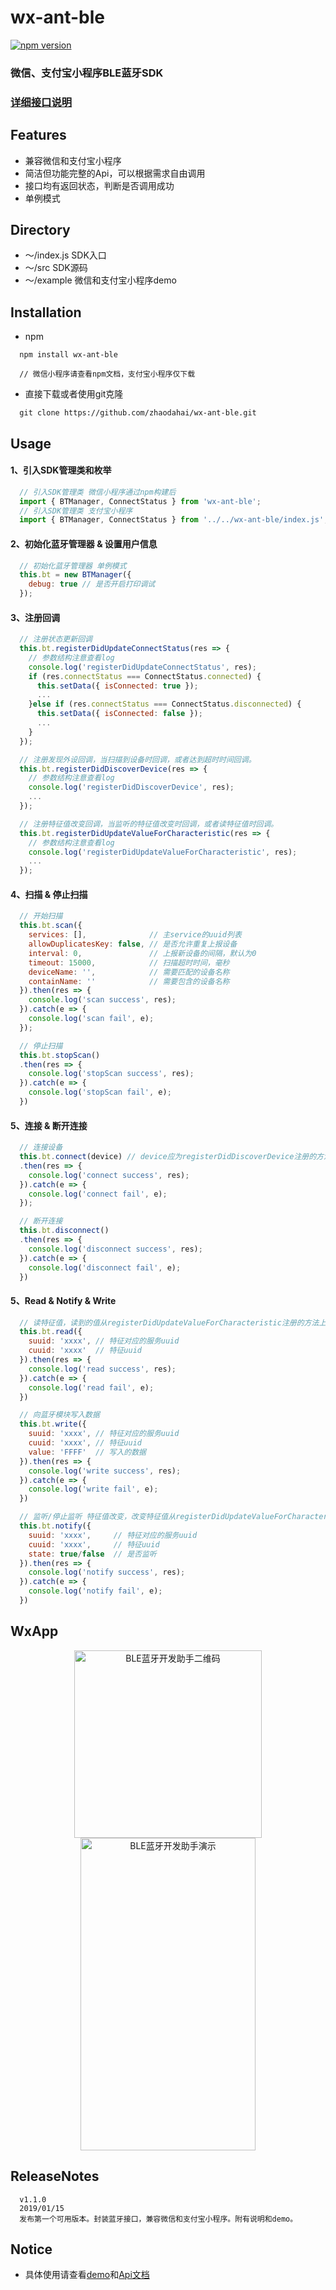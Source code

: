 # wx-ant-ble

[![npm version](https://img.shields.io/npm/v/wx-ant-ble.svg?style=flat)](https://www.npmjs.com/package/wx-ant-ble)

### 微信、支付宝小程序BLE蓝牙SDK

### [详细接口说明](READAPI.md)

## Features
- 兼容微信和支付宝小程序
- 简洁但功能完整的Api，可以根据需求自由调用
- 接口均有返回状态，判断是否调用成功
- 单例模式

## Directory
- ～/index.js SDK入口
- ～/src      SDK源码 
- ～/example  微信和支付宝小程序demo

## Installation
- npm

```shell
  npm install wx-ant-ble

  // 微信小程序请查看npm文档，支付宝小程序仅下载
```

- 直接下载或者使用git克隆

```shell
  git clone https://github.com/zhaodahai/wx-ant-ble.git
```

## Usage
#### 1、引入SDK管理类和枚举
```js
  // 引入SDK管理类 微信小程序通过npm构建后
  import { BTManager, ConnectStatus } from 'wx-ant-ble';
  // 引入SDK管理类 支付宝小程序
  import { BTManager, ConnectStatus } from '../../wx-ant-ble/index.js';
```

#### 2、初始化蓝牙管理器 & 设置用户信息
```js
  // 初始化蓝牙管理器 单例模式
  this.bt = new BTManager({
    debug: true // 是否开启打印调试
  });
```

#### 3、注册回调
```js
  // 注册状态更新回调
  this.bt.registerDidUpdateConnectStatus(res => {
    // 参数结构注意查看log
    console.log('registerDidUpdateConnectStatus', res);
    if (res.connectStatus === ConnectStatus.connected) {
      this.setData({ isConnected: true });
      ...
    }else if (res.connectStatus === ConnectStatus.disconnected) {
      this.setData({ isConnected: false });
      ...
    }
  });
```
```js
  // 注册发现外设回调，当扫描到设备时回调，或者达到超时时间回调。
  this.bt.registerDidDiscoverDevice(res => {
    // 参数结构注意查看log
    console.log('registerDidDiscoverDevice', res);
    ...
  });
```
```js
  // 注册特征值改变回调，当监听的特征值改变时回调，或者读特征值时回调。
  this.bt.registerDidUpdateValueForCharacteristic(res => {
    // 参数结构注意查看log
    console.log('registerDidUpdateValueForCharacteristic', res);
    ...
  });
```

#### 4、扫描 & 停止扫描
```js
  // 开始扫描
  this.bt.scan({
    services: [],              // 主service的uuid列表
    allowDuplicatesKey: false, // 是否允许重复上报设备
    interval: 0,               // 上报新设备的间隔，默认为0
    timeout: 15000,            // 扫描超时时间，毫秒
    deviceName: '',            // 需要匹配的设备名称
    containName: ''            // 需要包含的设备名称
  }).then(res => {
    console.log('scan success', res);
  }).catch(e => {
    console.log('scan fail', e);
  });
```
```js
  // 停止扫描
  this.bt.stopScan()
  .then(res => {
    console.log('stopScan success', res);
  }).catch(e => {
    console.log('stopScan fail', e);
  })
```
#### 5、连接 & 断开连接
```js
  // 连接设备
  this.bt.connect(device) // device应为registerDidDiscoverDevice注册的方法上报的设备对象
  .then(res => {
    console.log('connect success', res);
  }).catch(e => {
    console.log('connect fail', e);
  });
```
```js
  // 断开连接
  this.bt.disconnect()
  .then(res => {
    console.log('disconnect success', res);
  }).catch(e => {
    console.log('disconnect fail', e);
  })
```
#### 5、Read & Notify & Write
```js
  // 读特征值，读到的值从registerDidUpdateValueForCharacteristic注册的方法上报
  this.bt.read({
    suuid: 'xxxx', // 特征对应的服务uuid
    cuuid: 'xxxx'  // 特征uuid
  }).then(res => {
    console.log('read success', res);
  }).catch(e => {
    console.log('read fail', e);
  })
```
```js
  // 向蓝牙模块写入数据
  this.bt.write({
    suuid: 'xxxx', // 特征对应的服务uuid
    cuuid: 'xxxx', // 特征uuid
    value: 'FFFF'  // 写入的数据
  }).then(res => {
    console.log('write success', res);
  }).catch(e => {
    console.log('write fail', e);
  })
```
```js
  // 监听/停止监听 特征值改变，改变特征值从registerDidUpdateValueForCharacteristic注册的方法上报
  this.bt.notify({
    suuid: 'xxxx',     // 特征对应的服务uuid
    cuuid: 'xxxx',     // 特征uuid
    state: true/false  // 是否监听
  }).then(res => {
    console.log('notify success', res);
  }).catch(e => {
    console.log('notify fail', e);
  })
```

## WxApp

<center class="half">
    <img src="/resource/QRcode.jpg" width="300" height="300" alt="BLE蓝牙开发助手二维码"><img src="/resource/powerpoint.gif" width="280" height="500" alt="BLE蓝牙开发助手演示">
</center>


## ReleaseNotes

```
  v1.1.0
  2019/01/15
  发布第一个可用版本。封装蓝牙接口，兼容微信和支付宝小程序。附有说明和demo。
```

## Notice
- 具体使用请查看[demo](example)和[Api文档](READAPI.md)

















